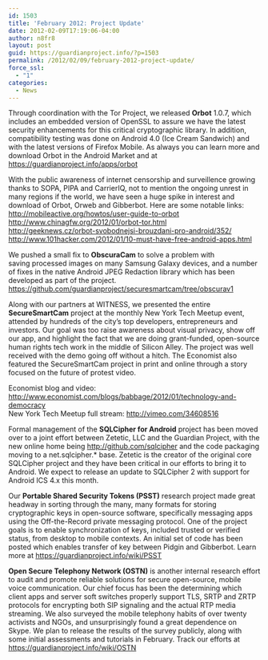 ```yaml
---
id: 1503
title: 'February 2012: Project Update'
date: 2012-02-09T17:19:06-04:00
author: n8fr8
layout: post
guid: https://guardianproject.info/?p=1503
permalink: /2012/02/09/february-2012-project-update/
force_ssl:
  - "1"
categories:
  - News
---
```

Through coordination with the Tor Project, we released **Orbot** 1.0.7, which includes an embedded version of OpenSSL to assure we have the latest security enhancements for this critical cryptographic library. In addition, compatibility testing was done on Android 4.0 (Ice Cream Sandwich) and with the latest versions of Firefox Mobile. As always you can learn more and download Orbot in the Android Market and at <https://guardianproject.info/apps/orbot>



With the public awareness of internet censorship and surveillence growing thanks to SOPA, PIPA and CarrierIQ, not to mention the ongoing unrest in many regions if the world, we have seen a huge spike in interest and download of Orbot, Orweb and Gibberbot. Here are some notable links:  
<http://mobileactive.org/howtos/user-guide-to-orbot>  
<http://www.chinagfw.org/2012/01/orbot-tor.html>  
<http://geeknews.cz/orbot-svobodnejsi-brouzdani-pro-android/352/>  
<http://www.101hacker.com/2012/01/10-must-have-free-android-apps.html>

We pushed a small fix to **ObscuraCam** to solve a problem with saving processed images on many Samsung Galaxy devices, and a number of fixes in the native Android JPEG Redaction library which has been developed as part of the project.  
<https://github.com/guardianproject/securesmartcam/tree/obscurav1>

Along with our partners at WITNESS, we presented the entire **SecureSmartCam** project at the monthly New York Tech Meetup event, attended by hundreds of the city&#8217;s top developers, entrepreneurs and investors. Our goal was too raise awareness about visual privacy, show off our app, and highlight the fact that we are doing grant-funded, open-source human rights tech work in the middle of Silicon Alley. The project was well received with the demo going off without a hitch. The Economist also featured the SecureSmartCam project in print and online through a story focused on the future of protest video.

Economist blog and video: <http://www.economist.com/blogs/babbage/2012/01/technology-and-democracy>  
New York Tech Meetup full stream: <http://vimeo.com/34608516>

Formal management of the **SQLCipher for Android** project has been moved over to a joint effort between Zetetic, LLC and the Guardian Project, with the new online home being <http://github.com/sqlcipher> and the code packaging moving to a net.sqlcipher.* base. Zetetic is the creator of the original core SQLCipher project and they have been critical in our efforts to bring it to Android. We expect to release an update to SQLCipher 2 with support for Android ICS 4.x this month.

Our **Portable Shared Security Tokens (PSST)** research project made great headway in sorting through the many, many formats for storing cryptographic keys in open-source software, specifically messaging apps using the Off-the-Record private messaging protocol. One of the project goals is to enable synchronization of keys, included trusted or verified status, from desktop to mobile contexts. An initial set of code has been posted which enables transfer of key between Pidgin and Gibberbot. Learn more at <https://guardianproject.info/wiki/PSST>

**Open Secure Telephony Network (OSTN)** is another internal research effort to audit and promote reliable solutions for secure open-source, mobile voice communication. Our chief focus has been the determining which client apps and server soft switches properly support TLS, SRTP and ZRTP protocols for encrypting both SIP signaling and the actual RTP media streaming. We also surveyed the mobile telephony habits of over twenty activists and NGOs, and unsurprisingly found a great dependence on Skype. We plan to release the results of the survey publicly, along with some initial assessments and tutorials in February. Track our efforts at <https://guardianproject.info/wiki/OSTN>